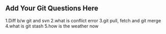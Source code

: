 Add Your Git Questions Here
----------------------------
1.Diff b/w git and svn
2.what is conflict error
3.git pull, fetch and git merge
4.what is git stash
5.how is the weather now 

